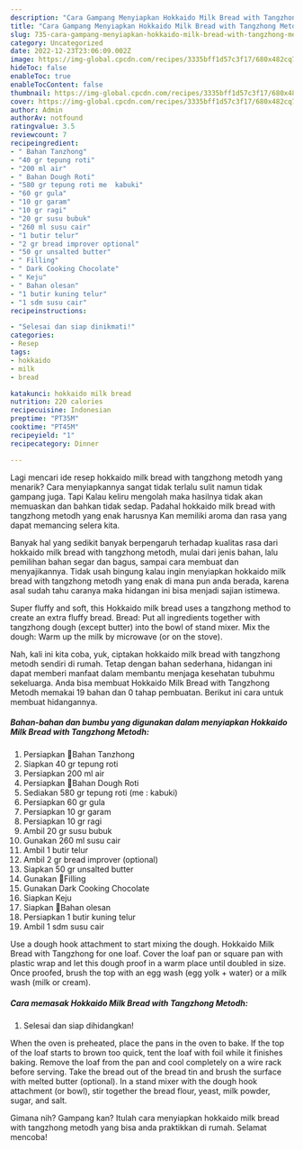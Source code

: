 ```yaml
---
description: "Cara Gampang Menyiapkan Hokkaido Milk Bread with Tangzhong Metodh yang Menggugah Selera, Buat Buka Puasa Sempurna"
title: "Cara Gampang Menyiapkan Hokkaido Milk Bread with Tangzhong Metodh yang Menggugah Selera, Buat Buka Puasa Sempurna"
slug: 735-cara-gampang-menyiapkan-hokkaido-milk-bread-with-tangzhong-metodh-yang-menggugah-selera-buat-buka-puasa-sempurna
category: Uncategorized
date: 2022-12-23T23:06:09.002Z
image: https://img-global.cpcdn.com/recipes/3335bff1d57c3f17/680x482cq70/hokkaido-milk-bread-with-tangzhong-metodh-foto-resep-utama.jpg
hideToc: false
enableToc: true
enableTocContent: false
thumbnail: https://img-global.cpcdn.com/recipes/3335bff1d57c3f17/680x482cq70/hokkaido-milk-bread-with-tangzhong-metodh-foto-resep-utama.jpg
cover: https://img-global.cpcdn.com/recipes/3335bff1d57c3f17/680x482cq70/hokkaido-milk-bread-with-tangzhong-metodh-foto-resep-utama.jpg
author: Admin
authorAv: notfound
ratingvalue: 3.5
reviewcount: 7
recipeingredient:
- " Bahan Tanzhong"
- "40 gr tepung roti"
- "200 ml air"
- " Bahan Dough Roti"
- "580 gr tepung roti me  kabuki"
- "60 gr gula"
- "10 gr garam"
- "10 gr ragi"
- "20 gr susu bubuk"
- "260 ml susu cair"
- "1 butir telur"
- "2 gr bread improver optional"
- "50 gr unsalted butter"
- " Filling"
- " Dark Cooking Chocolate"
- " Keju"
- " Bahan olesan"
- "1 butir kuning telur"
- "1 sdm susu cair"
recipeinstructions:

- "Selesai dan siap dinikmati!"
categories:
- Resep
tags:
- hokkaido
- milk
- bread

katakunci: hokkaido milk bread 
nutrition: 220 calories
recipecuisine: Indonesian
preptime: "PT35M"
cooktime: "PT45M"
recipeyield: "1"
recipecategory: Dinner

---
```



Lagi mencari ide resep hokkaido milk bread with tangzhong metodh yang menarik? Cara menyiapkannya sangat tidak terlalu sulit namun tidak gampang juga. Tapi Kalau keliru mengolah maka hasilnya tidak akan memuaskan dan bahkan tidak sedap. Padahal hokkaido milk bread with tangzhong metodh yang enak harusnya Kan memiliki aroma dan rasa yang dapat memancing selera kita.


Banyak hal yang sedikit banyak berpengaruh terhadap kualitas rasa dari hokkaido milk bread with tangzhong metodh, mulai dari jenis bahan, lalu pemilihan bahan segar dan bagus, sampai cara membuat dan menyajikannya. Tidak usah bingung kalau ingin menyiapkan hokkaido milk bread with tangzhong metodh yang enak di mana pun anda berada, karena asal sudah tahu caranya maka hidangan ini bisa menjadi sajian istimewa.

Super fluffy and soft, this Hokkaido milk bread uses a tangzhong method to create an extra fluffy bread. Bread: Put all ingredients together with tangzhong dough (except butter) into the bowl of stand mixer. Mix the dough: Warm up the milk by microwave (or on the stove).


Nah, kali ini kita coba, yuk, ciptakan hokkaido milk bread with tangzhong metodh sendiri di rumah. Tetap dengan bahan sederhana, hidangan ini dapat memberi manfaat dalam membantu menjaga kesehatan tubuhmu sekeluarga. Anda bisa membuat Hokkaido Milk Bread with Tangzhong Metodh memakai 19 bahan dan 0 tahap pembuatan. Berikut ini cara untuk membuat hidangannya.

<!--inarticleads1-->

##### Bahan-bahan dan bumbu yang digunakan dalam menyiapkan Hokkaido Milk Bread with Tangzhong Metodh:

1. Persiapkan  📌Bahan Tanzhong
1. Siapkan 40 gr tepung roti
1. Persiapkan 200 ml air
1. Persiapkan  📌Bahan Dough Roti
1. Sediakan 580 gr tepung roti (me : kabuki)
1. Persiapkan 60 gr gula
1. Persiapkan 10 gr garam
1. Persiapkan 10 gr ragi
1. Ambil 20 gr susu bubuk
1. Gunakan 260 ml susu cair
1. Ambil 1 butir telur
1. Ambil 2 gr bread improver (optional)
1. Siapkan 50 gr unsalted butter
1. Gunakan  📌Filling
1. Gunakan  Dark Cooking Chocolate
1. Siapkan  Keju
1. Siapkan  📌Bahan olesan
1. Persiapkan 1 butir kuning telur
1. Ambil 1 sdm susu cair


Use a dough hook attachment to start mixing the dough. Hokkaido Milk Bread with Tangzhong for one loaf. Cover the loaf pan or square pan with plastic wrap and let this dough proof in a warm place until doubled in size. Once proofed, brush the top with an egg wash (egg yolk + water) or a milk wash (milk or cream). 

<!--inarticleads2-->

##### Cara memasak Hokkaido Milk Bread with Tangzhong Metodh:


1. Selesai dan siap dihidangkan!

When the oven is preheated, place the pans in the oven to bake. If the top of the loaf starts to brown too quick, tent the loaf with foil while it finishes baking. Remove the loaf from the pan and cool completely on a wire rack before serving. Take the bread out of the bread tin and brush the surface with melted butter (optional). In a stand mixer with the dough hook attachment (or bowl), stir together the bread flour, yeast, milk powder, sugar, and salt. 

Gimana nih? Gampang kan? Itulah cara menyiapkan hokkaido milk bread with tangzhong metodh yang bisa anda praktikkan di rumah. Selamat mencoba!
